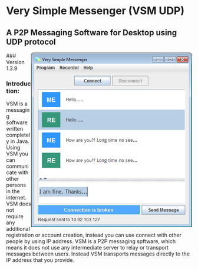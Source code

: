 # Very Simple Messenger (VSM UDP)
## A P2P Messaging Software for Desktop using UDP protocol
<img src = "/screen_shot/s6.png" al="VSM UDP Main Window" align="right">
### Version 1.3.9

### Introduction:
VSM is a messaging software written completely in Java. Using VSM you can communicate with other persons in the internet. VSM does not require any additional registration or account creation, instead you can use connect with other people by using IP address. VSM is a P2P messaging spftware, which means it does not use any intermediate server to relay or transport messages between users. Instead VSM transports messages directly to the IP address that you provide.
